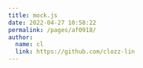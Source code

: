 ```yaml
---
title: mock.js
date: 2022-04-27 10:58:22
permalink: /pages/af0918/
author: 
  name: cl
  link: https://github.com/clozz-lin
---
```

